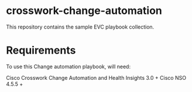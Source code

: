 # crosswork-change-automation

This repository contains the sample EVC playbook collection.


# Requirements
To use this Change automation playbook, will need:

Cisco Crosswork Change Automation and Health Insights 3.0 +
Cisco NSO 4.5.5 +
